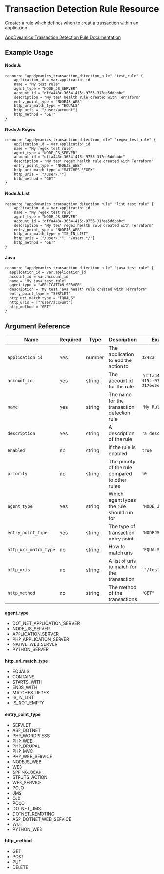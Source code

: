 # Transaction Detection Rule Resource

Creates a rule which defines when to creat a transaction within an application.

[AppDynamics Transaction Detection Rule Documentation](https://docs.appdynamics.com/display/PRO45/Transaction+Detection+Rules)  

## Example Usage

#### NodeJs

```hcl
resource "appdynamics_transaction_detection_rule" "test_rule" {
    application_id = var.application_id
    name = "My test rule"
    agent_type = "NODE_JS_SERVER"
    account_id = "dffa443e-3634-415c-9755-317ee5ddbbbc"
    description = "My test health rule created with Terraform"
    entry_point_type = "NODEJS_WEB"
    http_uri_match_type = "EQUALS"
    http_uris = ["/user/account"]
    http_method = "GET"
}
```

#### NodeJs Regex

```hcl
resource "appdynamics_transaction_detection_rule" "regex_test_rule" {
    application_id = var.application_id
    name = "My regex test rule"
    agent_type = "NODE_JS_SERVER"
    account_id = "dffa443e-3634-415c-9755-317ee5ddbbbc"
    description = "My test regex health rule created with Terraform"
    entry_point_type = "NODEJS_WEB"
    http_uri_match_type = "MATCHES_REGEX"
    http_uris = ["/user/.*"]
    http_method = "GET"
}
```

#### NodeJs List

```hcl
resource "appdynamics_transaction_detection_rule" "list_test_rule" {
    application_id = var.application_id
    name = "My regex test rule"
    agent_type = "NODE_JS_SERVER"
    account_id = "dffa443e-3634-415c-9755-317ee5ddbbbc"
    description = "My test regex health rule created with Terraform"
    entry_point_type = "NODEJS_WEB"
    http_uri_match_type = "IS_IN_LIST"
    http_uris = ["/user/.*", "/user/.*/"]
    http_method = "GET"
}
```

#### Java

```hcl
resource "appdynamics_transaction_detection_rule" "java_test_rule" {
  application_id = var.application_id
  account_id = var.account_id
  name = "My java test rule"
  agent_type = "APPLICATION_SERVER"
  description = "My test java health rule created with Terraform"
  entry_point_type = "SERVLET"
  http_uri_match_type = "EQUALS"
  http_uris = ["/user/account"]
  http_method = "GET"
}
```

## Argument Reference

|Name|Required|Type|Description|Example|
|----|--------|----|-----------|-------|
|`application_id`|yes|number|The application to add the action to|`32423`|
|`account_id`|yes|string|The account id for the rule|`"dffa443e-3634-415c-9755-317ee5ddbbbc"`|
|`name`|yes|string|The name for the transaction detection rule|`"My Rule"`|
|`description`|yes|string|A description of the rule|`"a description"`|
|`enabled`|no|string|If the rule is enabled|`true`|
|`priority`|no|string|The priority of the rule compared to other rules|`10`|
|`agent_type`|yes|string|Which agent types the rule should run for|`"NODE_JS_SERVER"`|
|`entry_point_type`|yes|string|The type of transaction entry point|`"NODEJS_WEB"`|
|`http_uri_match_type`|no|string|How to match uris|`"EQUALS"`|
|`http_uris`|no|string|A list of uris to match for the transaction|`["/test"]`|
|`http_method`|no|string|The method of the transactions|`"GET"`|


#### agent_type
- DOT_NET_APPLICATION_SERVER
- NODE_JS_SERVER
- APPLICATION_SERVER
- PHP_APPLICATION_SERVER
- NATIVE_WEB_SERVER
- PYTHON_SERVER

#### http_uri_match_type
- EQUALS
- CONTAINS
- STARTS_WITH
- ENDS_WITH
- MATCHES_REGEX
- IS_IN_LIST
- IS_NOT_EMPTY

#### entry_point_type
- SERVLET
- ASP_DOTNET
- PHP_WORDPRESS
- PHP_WEB
- PHP_DRUPAL
- PHP_MVC
- PHP_WEB_SERVICE
- NODEJS_WEB
- WEB
- SPRING_BEAN
- STRUTS_ACTION
- WEB_SERVICE
- POJO
- JMS
- EJB
- POCO
- DOTNET_JMS
- DOTNET_REMOTING
- ASP_DOTNET_WEB_SERVICE
- WCF
- PYTHON_WEB

#### http_method
- GET
- POST
- PUT
- DELETE